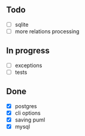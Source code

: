 

## Todo

- [ ] sqlite
- [ ] more relations processing
 
## In progress

- [ ] exceptions
- [ ] tests

## Done

- [x] postgres
- [x] cli options
- [x] saving puml
- [x] mysql
